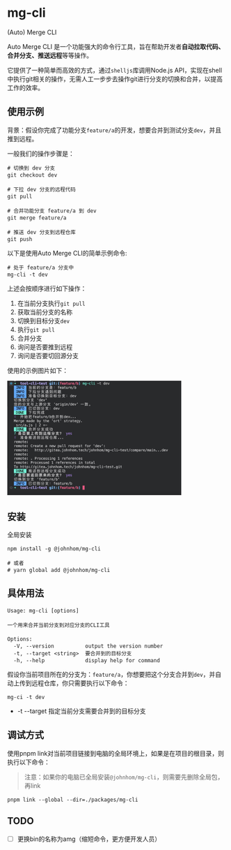 # mg-cli

(Auto) Merge CLI

Auto Merge CLI 是一个功能强大的命令行工具，旨在帮助开发者**自动拉取代码、合并分支、推送远程**等等操作。

它提供了一种简单而高效的方式，通过`shelljs`库调用Node.js API，实现在shell中执行git相关的操作，无需人工一步步去操作git进行分支的切换和合并，以提高工作的效率。

## 使用示例

背景：假设你完成了功能分支`feature/a`的开发，想要合并到测试分支`dev`，并且推到远程。

一般我们的操作步骤是：

```
# 切换到 dev 分支
git checkout dev

# 下拉 dev 分支的远程代码
git pull

# 合并功能分支 feature/a 到 dev
git merge feature/a

# 推送 dev 分支到远程仓库
git push
```

以下是使用Auto Merge CLI的简单示例命令:

```
# 处于 feature/a 分支中
mg-cli -t dev
```

上述会按顺序进行如下操作：

1. 在当前分支执行`git pull`
2. 获取当前分支的名称
3. 切换到目标分支`dev`
4. 执行`git pull`
5. 合并分支
6. 询问是否要推到远程
7. 询问是否要切回源分支

使用的示例图片如下：

<img src="https://github.com/johnhom1024/tool-cli/raw/main/packages/mg-cli/assets/demo1.jpg" width="400">

## 安装

全局安装

```
npm install -g @johnhom/mg-cli

# 或者
# yarn global add @johnhom/mg-cli
```

## 具体用法

```
Usage: mg-cli [options]

一个用来合并当前分支到对应分支的CLI工具

Options:
  -V, --version          output the version number
  -t, --target <string>  要合并到的目标分支
  -h, --help             display help for command
```

假设你当前项目所在的分支为：`feature/a`，你想要把这个分支合并到`dev`，并自动上传到远程仓库，你只需要执行以下命令：

```
mg-ci -t dev
```

* -t --target 指定当前分支需要合并到的目标分支

## 调试方式

使用pnpm link对当前项目链接到电脑的全局环境上，如果是在项目的根目录，则执行以下命令：

> 注意：如果你的电脑已全局安装`@johnhom/mg-cli`，则需要先删除全局包，再link

```
pnpm link --global --dir=./packages/mg-cli
```

## TODO

- [ ] 更换bin的名称为amg（缩短命令，更方便开发人员）